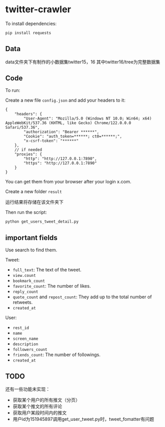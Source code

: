 # twitter-crawler

To install dependencies:

```bash
pip install requests
```
## Data

data文件夹下有制作的小数据集twitter15，16
其中twitter16/tree为完整数据集

## Code

To run:

Create a new file `config.json` and add your headers to it:

```json5
{
    "headers": {
        "User-Agent": "Mozilla/5.0 (Windows NT 10.0; Win64; x64) AppleWebKit/537.36 (KHTML, like Gecko) Chrome/122.0.0.0 Safari/537.36",
        "authorization": "Bearer ******",
        "Cookie": "auth_token=******; ct0=******;",
        "x-csrf-token": "******"
    },
    // if needed
    "proxies": { 
        "http": "http://127.0.0.1:7890",
        "https": "http://127.0.0.1:7890"
    }
}
```

You can get them from your browser after your login x.com.

Create a new folder `result`

运行结果将存储在该文件夹下

Then run the script:

```bash
python get_users_tweet_detail.py
```


## important fields

Use search to find them.

Tweet:

- `full_text`: The text of the tweet.
- `view.count`
- `bookmark_count`
- `favorite_count`: The number of likes.
- `reply_count`
- `quote_count` and `repost_count`: They add up to the total number of retweets.
- `created_at`

User:

- `rest_id`
- `name`
- `screen_name`
- `description`
- `followers_count`
- `friends_count`: The number of followings.
- `created_at`

## TODO

还有一些功能未实现：

- 获取某个用户的所有推文（分页）
- 获取某个推文的所有评论
- 获取用户某段时间内的推文
- 用户id为151945897调用get_user_tweet.py时，tweet_fomatter有问题
